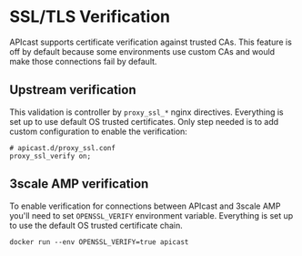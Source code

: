 # SSL/TLS Verification

APIcast supports certificate verification against trusted CAs. This feature is off by default because some environments use custom CAs and would make those connections fail by default.

## Upstream verification

This validation is controller by `proxy_ssl_*` nginx directives. Everything is set up to use default OS trusted certificates. Only step needed is to add custom configuration to enable the verification:

```nginx
# apicast.d/proxy_ssl.conf
proxy_ssl_verify on;
```

## 3scale AMP verification

To enable verification for connections between APIcast and 3scale AMP you'll need to set `OPENSSL_VERIFY` environment variable. Everything is set up to use the default OS  trusted certificate chain.

```shell
docker run --env OPENSSL_VERIFY=true apicast
```